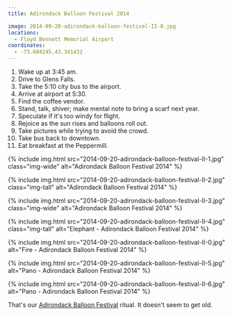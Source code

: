 ```yaml
---
title: Adirondack Balloon Festival 2014

image: 2014-09-20-adirondack-balloon-festival-II-0.jpg
locations:
  - Floyd Bennett Memorial Airport
coordinates:
  - -73.604245,43.341432
---
```


1. Wake up at 3:45 am.
2. Drive to Glens Falls.
3. Take the 5:10 city bus to the airport.
4. Arrive at airport at 5:30.
5. Find the coffee vendor.
6. Stand, talk, shiver; make mental note to bring a scarf next year.
7. Speculate if it's too windy for flight.
8. Rejoice as the sun rises and balloons roll out.
9. Take pictures while trying to avoid the crowd.
10. Take bus back to downtown.
11. Eat breakfast at the Peppermill.

<div class="photos">

{% include img.html src="2014-09-20-adirondack-balloon-festival-II-1.jpg" class="img-wide" alt="Adirondack Balloon Festival 2014" %}

{% include img.html src="2014-09-20-adirondack-balloon-festival-II-2.jpg" class="img-tall" alt="Adirondack Balloon Festival 2014" %}

{% include img.html src="2014-09-20-adirondack-balloon-festival-II-3.jpg" class="img-wide" alt="Adirondack Balloon Festival 2014" %}

{% include img.html src="2014-09-20-adirondack-balloon-festival-II-4.jpg" class="img-tall" alt="Elephant - Adirondack Balloon Festival 2014" %}

{% include img.html src="2014-09-20-adirondack-balloon-festival-II-0.jpg" alt="Fire - Adirondack Balloon Festival 2014" %}

{% include img.html src="2014-09-20-adirondack-balloon-festival-II-5.jpg"  alt="Pano - Adirondack Balloon Festival 2014" %}

{% include img.html src="2014-09-20-adirondack-balloon-festival-II-6.jpg"  alt="Pano - Adirondack Balloon Festival 2014" %}

</div>

That's our [Adirondack Balloon Festival](http://www.adirondackballoonfest.org/) ritual. It doesn't seem to get old.
